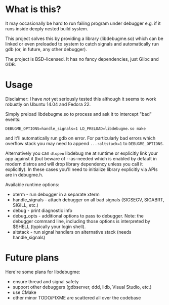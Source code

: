 # What is this?

It may occasionally be hard to run failing program under debugger
e.g. if it runs inside deeply nested build system.

This project solves this by providing a library (libdebugme.so)
which can be linked or even preloaded to system to catch signals
and automatically run gdb (or, in future, any other debugger).

The project is BSD-licensed. It has no fancy dependencies,
just Glibc and GDB.

# Usage

Disclaimer: I have _not_ yet seriously tested this although
it seems to work robustly on Ubuntu 14.04 and Fedora 22.

Simply preload libdebugme.so to process and ask it to intercept
"bad" events:
```
DEBUGME_OPTIONS=handle_signals=1 LD_PRELOAD=libdebugme.so make
```
and it'll automatically run gdb on error. For particularly bad errors
which overflow stack you may need to append `...:altstack=1` to
`DEBUGME_OPTIONS`.

Alternatively you can `dlopen` libdebug me at runtime or
explicitly link your app against it
(but beware of --as-needed which is enabled by default in modern
distros and will drop library dependency unless you call it
explicitly). In these cases you'll need to initialize library
explicitly via APIs are in debugme.h.

Available runtime options:
* xterm - run debugger in a separate xterm
* handle\_signals - attach debugger on all bad signals
  (SIGSEGV, SIGABRT, SIGILL, etc.)
* debug - print diagnostic info
* debug\_opts - additional options to pass to debugger.
  Note: the debugger command line, including those options is
  interpreted by $SHELL (typically your login shell).
* altstack - run signal handlers on alternative stack
  (needs handle\_signals)

# Future plans

Here're some plans for libdebugme:
* ensure thread and signal safety
* support other debuggers (gdbserver, ddd, lldb, Visual Studio, etc.)
* use CMake
* other minor TODO/FIXME are scattered all over the codebase

